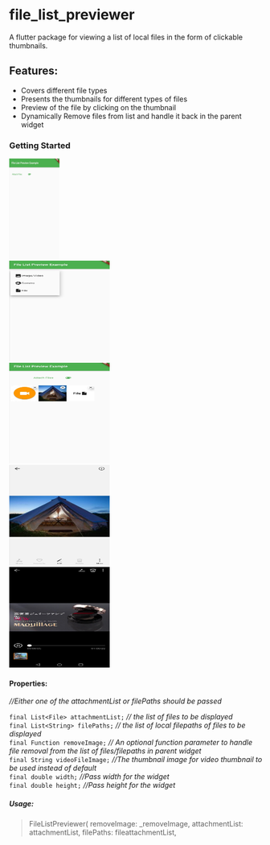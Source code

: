 # file_list_previewer

A flutter package for viewing a list of local files in the form of clickable thumbnails.

## Features:
* Covers different file types
* Presents the thumbnails for different types of files
* Preview of the file by clicking on the thumbnail 
* Dynamically Remove files from list and handle it back in the parent widget

### Getting Started

<img src="https://github.com/walkingtree/file_list_previewer/blob/master/assets/images/2020-09-02.jpg" width="100" height="200">
 <br />
<img src="https://github.com/walkingtree/file_list_previewer/blob/master/assets/images/2020-09-02%20(2).jpg" width="200"  height="200">
 <br />
<img src="https://github.com/walkingtree/file_list_previewer/blob/master/assets/images/2020-09-02%20(3).jpg" width="200" height="200">
<br />
<img src="https://github.com/walkingtree/file_list_previewer/blob/master/assets/images/2020-09-02%20(4).jpg" width="200" height="200">
<br />
<img src="https://github.com/walkingtree/file_list_previewer/blob/master/assets/images/2020-09-02%20(1).jpg" width="200" height="200">


#### Properties:
*//Either one of the attachmentList or filePaths should be passed*

```final List<File> attachmentList;```    *// the list of files to be displayed*<br />
```final List<String> filePaths;```       *// the list of local filepaths of files to be displayed*<br />
```final Function removeImage;```         *// An optional function parameter to handle file removal from the list of files/filepaths in parent widget*<br />
```final String videoFileImage;```        *//The thumbnail image for video thumbnail to be used instead of default* <br />
```final double width;```                 *//Pass width for the widget*<br />
```final double height;```                *//Pass height for the widget*<br />


##### Usage:

>   FileListPreviewer(
>              removeImage: _removeImage,
>              attachmentList: attachmentList,
>              filePaths: fileattachmentList,
>     